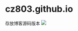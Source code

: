 # cz803.github.io
存放博客源码版本
[![](https://cloudbase.net/deploy.svg)](https://console.cloud.tencent.com/webify/new?tpl=https%3A%2F%2Fgithub.com%2Fcz803%2Fcz803.github.io.git)

